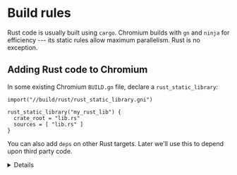 # Build rules

Rust code is usually built using `cargo`. Chromium builds with `gn` and `ninja`
for efficiency --- its static rules allow maximum parallelism. Rust is no exception.

## Adding Rust code to Chromium

In some existing Chromium `BUILD.gn` file, declare a `rust_static_library`:

```gn
import("//build/rust/rust_static_library.gni")

rust_static_library("my_rust_lib") {
  crate_root = "lib.rs"
  sources = [ "lib.rs" ]
}
```

You can also add `deps` on other Rust targets. Later we'll use this to
depend upon third party code.

<details>
You must specify _both_ the crate root, _and_ a full list of sources.
The `crate_root` is the file given to the Rust compiler representing the root
file of the compilation unit --- typically `lib.rs`. `sources` is a complete
list of all source files which `ninja` needs in order to determine when rebuilds
are necessary.

(There's no such thing as a Rust `source_set`, because in Rust, an entire
crate is a compilation unit. A `static_library` is the smallest unit.)

Students might be wondering why we need a gn template, rather than using
[gn's built-in support for Rust static libraries][0].
The answer is that this template provides support for cxx interop, Rust features,
and unit tests, some of which we'll use later.
</details>

[0]: https://gn.googlesource.com/gn/+/main/docs/reference.md#func_static_library
